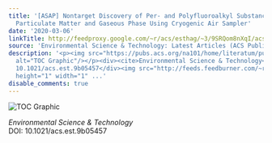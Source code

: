 ```yaml
---
title: '[ASAP] Nontarget Discovery of Per- and Polyfluoroalkyl Substances in Atmospheric
  Particulate Matter and Gaseous Phase Using Cryogenic Air Sampler'
date: '2020-03-06'
linkTitle: http://feedproxy.google.com/~r/acs/esthag/~3/9SRQom8nXqI/acs.est.9b05457
source: 'Environmental Science & Technology: Latest Articles (ACS Publications)'
description: '<p><img src="https://pubs.acs.org/na101/home/literatum/publisher/achs/journals/content/esthag/0/esthag.ahead-of-print/acs.est.9b05457/20200306/images/medium/es9b05457_0006.gif"
  alt="TOC Graphic"/></p><div><cite>Environmental Science & Technology</cite></div><div>DOI:
  10.1021/acs.est.9b05457</div><img src="http://feeds.feedburner.com/~r/acs/esthag/~4/9SRQom8nXqI"
  height="1" width="1" ...'
disable_comments: true
---
```

<p><img src="https://pubs.acs.org/na101/home/literatum/publisher/achs/journals/content/esthag/0/esthag.ahead-of-print/acs.est.9b05457/20200306/images/medium/es9b05457_0006.gif" alt="TOC Graphic"/></p><div><cite>Environmental Science & Technology</cite></div><div>DOI: 10.1021/acs.est.9b05457</div><img src="http://feeds.feedburner.com/~r/acs/esthag/~4/9SRQom8nXqI" height="1" width="1" ...